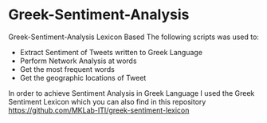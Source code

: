 # Greek-Sentiment-Analysis

Greek-Sentiment-Analysis Lexicon Based
The following scripts was used to:

 - Extract Sentiment of Tweets written to Greek Language
 - Perform Network Analysis at words
 - Get the most frequent words
 - Get the geographic locations of Tweet
 
 In order to achieve Sentiment Analysis in Greek Language I used the Greek Sentiment Lexicon which you can also find in this repository
 https://github.com/MKLab-ITI/greek-sentiment-lexicon
 
